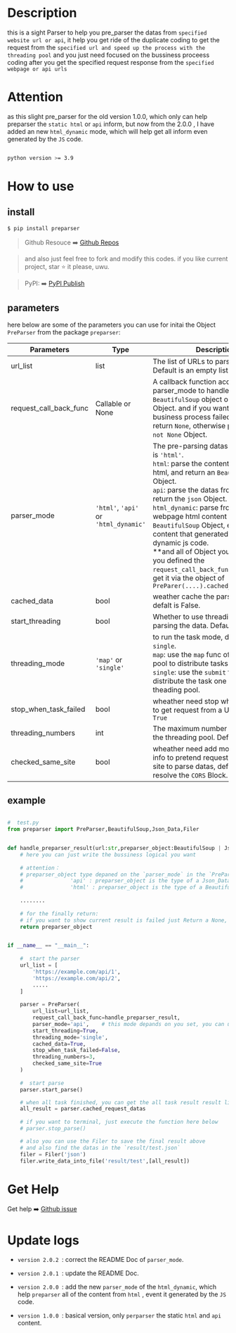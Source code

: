 # Description

this is a sight Parser to help you pre_parser the datas from `specified website url or api`, it help you get ride of the duplicate coding to get the request from the `specified url and speed up the process with the threading pool` and you just need focused on the bussiness proceess coding after you get the specified  request response from the `specified webpage or api urls`

# Attention

as this slight pre_parser  for the old version 1.0.0, which only can help preparser the `static html` or `api` inform, but now from the 2.0.0 , I have added an new `html_dynamic` mode, which will help get all inform even generated by the `JS` code.

```bash

python version >= 3.9 

```

# How to use

## install

```bash
$ pip install preparser
```



> Github Resouce ➡️ [Github Repos](https://github.com/BertramYe/preparser) 

> and also just feel free to fork and modify this codes. if you like current project, star ⭐ it please, uwu.

> PyPI: ➡️ [PyPI Publish](https://pypi.org/project/preparser/)  

## parameters

here below are some of the parameters you can use for initai the Object `PreParser` from the package `preparser`:


|        Parameters      | Type                | Description                                               |
| ---------------------  | -----------------   |--------------------------------------------------------   |
| url_list               | list                | The list of URLs to parse from. Default is an empty list. |
| request_call_back_func | Callable or None    | A callback function according to the parser_mode to handle the `BeautifulSoup` object or request `json` Object. and if you want to show your business process failed, you can return `None`, otherwise please return a `not None` Object.        |
|  parser_mode           | `'html'`, `'api'` or `'html_dynamic'` | The pre-parsing datas mode,default is `'html'`.<br/>  `html`: parse the content from static html, and return an `BeautifulSoup` Object. <br/> `api`: parse the datas from an api, and return the `json` Object. <br/> `html_dynamic`: parse  from  the whole webpage html content and return an `BeautifulSoup` Object, even the content that generated by the dynamic js code. <br/>  **and all of Object you can get when you defined the `request_call_back_func`, otherwise get it via the object of `PreParer(....).cached_request_datas`    |
| cached_data | bool | weather cache the parsed datas, defalt is False. |
| start_threading | bool | Whether to use threading pool for parsing the data. Default is `False`.|
| threading_mode | `'map'` or `'single'` | to run the task mode, default is `single`. <br/>  `map`: use the `map` func of the theading pool to distribute tasks. <br/> `single`: use the `submit` func to distribute the task one by one into the theading pool. |
| stop_when_task_failed | bool | wheather need stop when you failed to get request from a Url,default is `True` |
| threading_numbers | int | The maximum number of threads in the threading pool. Default is `3`. |
| checked_same_site | bool |  wheather need add more headers info to pretend requesting in a same site to parse datas, default is `True`,to resolve the `CORS` Block. |


## example

```python

#  test.py
from preparser import PreParser,BeautifulSoup,Json_Data,Filer


def handle_preparser_result(url:str,preparser_object:BeautifulSoup | Json_Data) -> bool:
    # here you can just write the bussiness logical you want
    
    # attention：
    # preparser_object type depaned on the `parser_mode` in the `PreParser`:
    #               'api' : preparser_object is the type of a Json_Data
    #               'html' : preparser_object is the type of a BeautifulSoup 
    
    ........
    
    # for the finally return:
    # if you want to show current result is failed just Return a None, else just return any object which is not None.
    return preparser_object


if __name__ == "__main__":
    
    #  start the parser
    url_list = [
        'https://example.com/api/1',
        'https://example.com/api/2',
        .....
    ]
  
    parser = PreParser(
        url_list=url_list,
        request_call_back_func=handle_preparser_result,
        parser_mode='api',    # this mode depands on you set, you can use the "api" or "html"
        start_threading=True,
        threading_mode='single',
        cached_data=True,
        stop_when_task_failed=False,
        threading_numbers=3,
        checked_same_site=True
    )
    
    #  start parse
    parser.start_parse()

    # when all task finished, you can get the all task result result like below:
    all_result = parser.cached_request_datas
    
    # if you want to terminal, just execute the function here below
    # parser.stop_parse()

    # also you can use the Filer to save the final result above
    # and also find the datas in the `result/test.json` 
    filer = Filer('json')
    filer.write_data_into_file('result/test',[all_result])

```


# Get Help

Get help ➡️ [Github issue](https://github.com/BertramYe/preparser/issues)


# Update logs

* `version 2.0.2 `: correct the README Doc of `parser_mode`.

* `version 2.0.1 `: update the README Doc.

* `version 2.0.0 `: add the new `parser_mode` of the `html_dynamic`, which help `preparser` all of the content from `html` , event it generated by the `JS` code.

* `version 1.0.0 `: basical version, only `perparser` the static `html` and `api` content.
